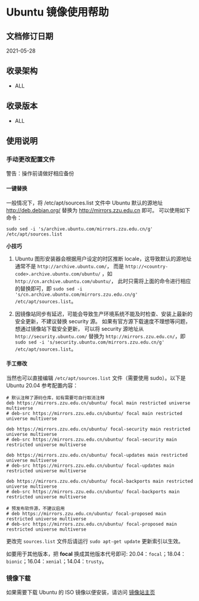 # Ubuntu 镜像使用帮助

## 文档修订日期

2021-05-28

## 收录架构

- ALL

## 收录版本

- ALL

## 使用说明

### 手动更改配置文件

警告：操作前请做好相应备份

#### 一键替换

一般情况下，将 /etc/apt/sources.list 文件中 Ubuntu 默认的源地址 http://deb.debian.org/ 替换为 http://mirrors.zzu.edu.cn 即可。 可以使用如下命令：

```shell
sudo sed -i 's/archive.ubuntu.com/mirrors.zzu.edu.cn/g' /etc/apt/sources.list
```

**小技巧**

1. Ubuntu 图形安装器会根据用户设定的时区推断 locale，这导致默认的源地址通常不是 `http://archive.ubuntu.com/`， 而是 `http://<country-code>.archive.ubuntu.com/ubuntu/` ，如 `http://cn.archive.ubuntu.com/ubuntu/`， 此时只需将上面的命令进行相应的替换即可，即 `sudo sed -i 's/cn.archive.ubuntu.com/mirrors.zzu.edu.cn/g' /etc/apt/sources.list`。

2. 因镜像站同步有延迟，可能会导致生产环境系统不能及时检查、安装上最新的安全更新，不建议替换 security 源。 如果有官方源下载速度不理想等问题，想通过镜像站下载安全更新， 可以将 security 源地址从 `http://security.ubuntu.com/` 替换为 `http://mirrors.zzu.edu.cn/`，即 `sudo sed -i 's/security.ubuntu.com/mirrors.zzu.edu.cn/g' /etc/apt/sources.list`。

#### 手工修改

当然也可以直接编辑 `/etc/apt/sources.list` 文件（需要使用 sudo）。以下是 Ubuntu 20.04 参考配置内容：

```
# 默认注释了源码仓库，如有需要可自行取消注释
deb https://mirrors.zzu.edu.cn/ubuntu/ focal main restricted universe multiverse
# deb-src https://mirrors.zzu.edu.cn/ubuntu/ focal main restricted universe multiverse

deb https://mirrors.zzu.edu.cn/ubuntu/ focal-security main restricted universe multiverse
# deb-src https://mirrors.zzu.edu.cn/ubuntu/ focal-security main restricted universe multiverse

deb https://mirrors.zzu.edu.cn/ubuntu/ focal-updates main restricted universe multiverse
# deb-src https://mirrors.zzu.edu.cn/ubuntu/ focal-updates main restricted universe multiverse

deb https://mirrors.zzu.edu.cn/ubuntu/ focal-backports main restricted universe multiverse
# deb-src https://mirrors.zzu.edu.cn/ubuntu/ focal-backports main restricted universe multiverse

# 预发布软件源，不建议启用
# deb https://mirrors.zzu.edu.cn/ubuntu/ focal-proposed main restricted universe multiverse
# deb-src https://mirrors.zzu.edu.cn/ubuntu/ focal-proposed main restricted universe multiverse
```

更改完 `sources.list` 文件后请运行 `sudo apt-get update` 更新索引以生效。

如要用于其他版本，把 **focal** 换成其他版本代号即可: 20.04：`focal`；18.04：`bionic`；16.04：`xenial`；14.04：`trusty`。

### 镜像下载

如果需要下载 Ubuntu 的 ISO 镜像以便安装，请访问 [镜像站主页](http://mirrors.zzu.edu.cn)

